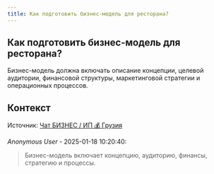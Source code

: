 ```yaml
---
title: Как подготовить бизнес-модель для ресторана?
---
```


## Как подготовить бизнес-модель для ресторана?

Бизнес-модель должна включать описание концепции, целевой аудитории, финансовой структуры, маркетинговой стратегии и операционных процессов.

## Контекст

Источник: [Чат БИЗНЕС / ИП 💰 Грузия](https://t.me/ip_ge)

_Anonymous User_ - 2025-01-18 10:20:40:

> Бизнес-модель включает концепцию, аудиторию, финансы, стратегию и процессы.
